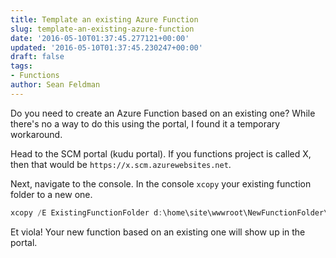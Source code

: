 ```yaml
---
title: Template an existing Azure Function
slug: template-an-existing-azure-function
date: '2016-05-10T01:37:45.277121+00:00'
updated: '2016-05-10T01:37:45.230247+00:00'
draft: false
tags:
- Functions
author: Sean Feldman
---
```

Do you need to create an Azure Function based on an existing one? While there's no a way to do this using the portal, I found it a temporary workaround.
Head to the SCM portal (kudu portal). If you functions project is called X, then that would be `https://x.scm.azurewebsites.net`. 

Next, navigate to the console. In the console `xcopy` your existing function folder to a new one.

```csharp
xcopy /E ExistingFunctionFolder d:\home\site\wwwroot\NewFunctionFolder\
```
Et viola! Your new function based on an existing one will show up in the portal.
